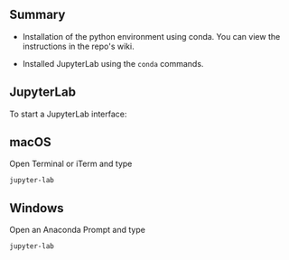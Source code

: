## Summary

* Installation of the python environment using conda.  You can view the instructions in the repo's wiki.

* Installed JupyterLab using the `conda` commands.

## JupyterLab

To start a JupyterLab interface:

## macOS

Open Terminal or iTerm and type

```
jupyter-lab
```

## Windows

Open an Anaconda Prompt and type

```
jupyter-lab
```
